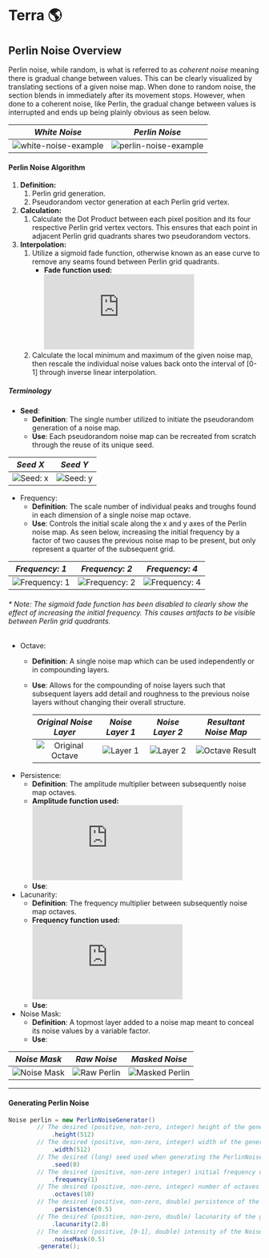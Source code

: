 # Terra :earth_americas:

## Perlin Noise Overview

Perlin noise, while random, is what is referred to as *coherent noise* meaning there is gradual change between values. This can be clearly visualized by translating sections of a given noise map. When done to random noise, the section blends in immediately after its movement stops. However, when done to a coherent noise, like Perlin, the gradual change between values is interrupted and ends up being plainly obvious as seen below.

|          *White Noise*           |          *Perlin Noise*           |
| :-----------------------: | :-----------------------: |
| ![white-noise-example][white-noise-example] | ![perlin-noise-example][perlin-noise-example] |

#### Perlin Noise Algorithm

1. **Definition:**
   1. Perlin grid generation.
   2. Pseudorandom vector generation at each Perlin grid vertex.
2. **Calculation:** 
   1. Calculate the Dot Product between each pixel position and its four respective Perlin grid vertex vectors. This ensures that each point in adjacent Perlin grid quadrants shares two pseudorandom vectors.
3. **Interpolation:**
   1. Utilize a sigmoid fade function, otherwise known as an ease curve to remove any seams found between Perlin grid quadrants.
      + **Fade function used:** ![Fade Function][fade-function]
   2. Calculate the local minimum and maximum of the given noise map, then rescale the individual noise values back onto the interval of [0-1] through inverse linear interpolation.
      ​

##### Terminology

+ **Seed**: 
  + **Definition**: The single number utilized to initiate the pseudorandom generation of a noise map.
  + **Use**: Each pseudorandom noise map can be recreated from scratch through the reuse of its unique seed.

|          *Seed X*           |          *Seed Y*           |
| :-----------------------: | :-----------------------: |
| ![Seed: x][perlin-seed-x] | ![Seed: y][perlin-seed-y] |

+ Frequency: 
  + **Definition**: The scale number of individual peaks and troughs found in each dimension of a single noise map octave.
  + **Use**: Controls the initial scale along the x and y axes of the Perlin noise map. As seen below, increasing the initial frequency by a factor of two causes the previous noise map to be present, but only represent a quarter of the subsequent grid.

|          *Frequency: 1*           |          *Frequency: 2*           | *Frequency: 4* |
| :-----------------------: | :-----------------------: | :-----------------------: |
| ![Frequency: 1][perlin-frequency-1] | ![Frequency: 2][perlin-frequency-2] | ![Frequency: 4][perlin-frequency-4] |

###### \* Note: The sigmoid fade function has been disabled to clearly show the effect of increasing the initial frequency. This causes artifacts to be visible between Perlin grid quadrants.

+ Octave:
  + **Definition**: A single noise map which can be used independently or in compounding layers.
  + **Use**: Allows for the compounding of noise layers such that subsequent layers add detail and roughness to the previous noise layers without changing their overall structure.

    | *Original Noise Layer*      | *Noise Layer 1*       | *Noise Layer 2* | *Resultant Noise Map* |
    | :-----------------------: | :-----------------------: | :-----------------------: | :-----------------------: |
    | ![Original Octave][octave-original] | ![Layer 1][octave-1] | ![Layer 2][octave-2] |  ![Octave Result][octave-result]|
+ Persistence:
  + **Definition**: The amplitude multiplier between subsequently noise map octaves.
  + **Amplitude function used:** ![Amplitude Function][amplitude-function]
  + **Use**: 
    ​
+ Lacunarity:
  + **Definition**: The frequency multiplier between subsequently noise map octaves.
  + **Frequency function used:** ![Frequency Function][frequency-function]
  + **Use**: 
    ​
+ Noise Mask:
  + **Definition**: A topmost layer added to a noise map meant to conceal its noise values by a variable factor.
  + **Use**: 

|          *Noise Mask*       |          *Raw Noise*       | *Masked Noise* |
| :-----------------------: | :-----------------------: | :-----------------------: |
| ![Noise Mask][noise-mask] | ![Raw Perlin][raw-perlin] | ![Masked Perlin][masked-perlin] |

-----
#### Generating Perlin Noise

```java
Noise perlin = new PerlinNoiseGenerator()
		// The desired (positive, non-zero, integer) height of the generated PerlinNoise object.
    		.height(512)
		// The desired (positive, non-zero, integer) width of the generated PerlinNoise object.
    		.width(512)
		// The desired (long) seed used when generating the PerlinNoise object.
    		.seed(0)
		// The desired (positive, non-zero integer) initial frequency of the generated PerlinNoise object.
    		.frequency(1)
		// The desired (positive, non-zero, integer) number of octaves present in the generated PerlinNoise object.
    		.octaves(10)
		// The desired (positive, non-zero, double) persistence of the generated PerlinNoise object.
    		.persistence(0.5)
		// The desired (positive, non-zero, double) lacunarity of the generated PerlinNoise object.
    		.lacunarity(2.8)
		// The desired (positive, [0-1], double) intensity of the NoiseMask being applied to the generated PerlinNoise object.
    		.noiseMask(0.5)
		.generate();
```

[white-noise-example]: https://i.imgur.com/kdvoLXs.gif "White Noise"
[perlin-noise-example]: https://i.imgur.com/ZIbyS0g.gif "Perlin Noise"

[fade-function]: http://latex.codecogs.com/gif.latex?f%28x%29%20%3D%206x%5E%7B5%7D%20-%2015x%5E%7B4%7D&amp;amp;amp;amp;amp;amp;amp;amp;plus;10x%5E%7B3%7D "Perlin Noise fade function LaTeX."

[perlin-seed-x]: https://i.imgur.com/B7FhPhV.png "Perlin Noise with seed X."
[perlin-seed-y]: https://i.imgur.com/oJhRLLx.png "Perlin Noise with seed Y."

[perlin-frequency-1]: https://i.imgur.com/MwjNCIh.png "Perlin Noise with frequency 1."
[perlin-frequency-2]: https://i.imgur.com/OuX2vRD.png "Perlin Noise with frequency 2."
[perlin-frequency-4]: https://i.imgur.com/nj7vxrf.png "Perlin Noise with frequency 4."

[octave-original]: https://i.imgur.com/SitIQgd.png "Original Perlin Noise."
[octave-1]: https://i.imgur.com/2UpSDMy.png "Perlin Noise Layer 1."
[octave-2]: https://i.imgur.com/OaMuuOo.png "Perlin Noise Layer 2."
[octave-result]: https://i.imgur.com/O4MkDFe.png "Resultant Perlin Noise after Octave compounding."

[amplitude-function]: http://latex.codecogs.com/gif.latex?amplitude%20%3D%20persistence%7B%5E%7B%28octaves%20-%201%29%7D%7D "Perlin Noise persistence function LaTeX."

[frequency-function]: http://latex.codecogs.com/gif.latex?frequency%20%3D%20%28initial%20frequency%29%20*%20lacunarity%7B%5E%7B%28octaves%20-%201%29%7D%7D "Perlin Noise frequency function LaTeX."

[noise-mask]: https://i.imgur.com/HgLPvlF.png "Raw Noise Mask."
[raw-perlin]: https://i.imgur.com/OXBXLNm.png "Perlin Noise with no Noise Mask."
[masked-perlin]: https://i.imgur.com/v9pjZlY.png "Perlin Noise with a Noise Mask."
